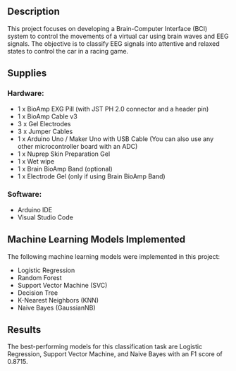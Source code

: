 ## Description 

This project focuses on developing a Brain-Computer Interface (BCI) system to control the movements of a virtual car using brain waves and EEG signals. The objective is to classify EEG signals into attentive and relaxed states to control the car in a racing game.

## Supplies

### Hardware:
- 1 x BioAmp EXG Pill (with JST PH 2.0 connector and a header pin)
- 1 x BioAmp Cable v3
- 3 x Gel Electrodes
- 3 x Jumper Cables
- 1 x Arduino Uno / Maker Uno with USB Cable (You can also use any other microcontroller board with an ADC)
- 1 x Nuprep Skin Preparation Gel
- 1 x Wet wipe
- 1 x Brain BioAmp Band (optional)
- 1 x Electrode Gel (only if using Brain BioAmp Band)

### Software:
- Arduino IDE
- Visual Studio Code

## Machine Learning Models Implemented

The following machine learning models were implemented in this project:

- Logistic Regression
- Random Forest
- Support Vector Machine (SVC)
- Decision Tree
- K-Nearest Neighbors (KNN)
- Naive Bayes (GaussianNB)

## Results

The best-performing models for this classification task are Logistic Regression, Support Vector Machine, and Naive Bayes with an F1 score of 0.8715.
